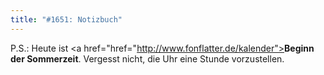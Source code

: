 ```yaml
---
title: "#1651: Notizbuch"
---
```


P.S.:
Heute ist <a href="href="http://www.fonflatter.de/kalender"><strong>Beginn der Sommerzeit</strong></a>. Vergesst nicht, die Uhr eine Stunde vorzustellen.
